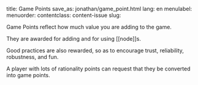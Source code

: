 title: Game Points
save_as: jonathan/game_point.html
lang: en
menulabel:
menuorder:
contentclass: content-issue
slug:

Game Points reflect how much value you are adding to the game.

They are awarded for adding and for using [[node]]s.

Good practices are also rewarded, so as to encourage trust, reliability, robustness, and fun.

A player with lots of rationality points can request that they be converted into game points.
